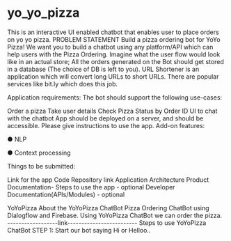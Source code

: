 # yo_yo_pizza
This is an interactive UI enabled chatbot that enables user to place orders on yo yo pizza.
PROBLEM STATEMENT
Build a pizza ordering bot for YoYo Pizza! We want you to build a chatbot using any platform/API which can help users with the Pizza Ordering. Imagine what the user flow would look like in an actual store; All the orders generated on the Bot should get stored in a database (The choice of DB is left to you). URL Shortener is an application which will convert long URLs to short URLs. There are popular services like bit.ly which does this job.

Application requirements: The bot should support the following use-cases:

Order a pizza
Take user details
Check Pizza Status by Order ID
UI to chat with the chatbot App should be deployed on a server, and should be accessible.
Please give instructions to use the app. Add-on features:

● NLP

● Context processing

Things to be submitted:

Link for the app
Code Repository link
Application Architecture
Product Documentation- Steps to use the app - optional
Developer Documentation(APIs/Modules) - optional

YoYoPizza
About the YoYoPizza ChatBot
Pizza Ordering ChatBot using Dialogflow and Firebase. Using YoYoPizza ChatBot we can order the pizza.
------------------link-------------------------
Steps to use YoYoPizza ChatBot
STEP 1: Start our bot saying Hi or Helloo..
